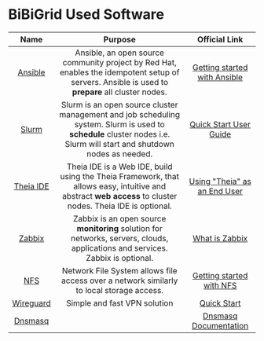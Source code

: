 # BiBiGrid Used Software

|                Name                |                                                                                Purpose                                                                                |                                           Official Link                                            |
|:----------------------------------:|:---------------------------------------------------------------------------------------------------------------------------------------------------------------------:|:--------------------------------------------------------------------------------------------------:|
|   [Ansible](software/ansible.md)   |           Ansible, an open source community project by Red Hat, enables the idempotent setup of servers. Ansible is used to **prepare** all cluster nodes.            | [Getting started with Ansible](https://docs.ansible.com/ansible/latest/getting_started/index.html) |
|     [Slurm](software/slurm.md)     | Slurm is an open source cluster management and job scheduling system. Slurm is used to **schedule** cluster nodes i.e. Slurm will start and shutdown nodes as needed. |                [Quick Start User Guide](https://slurm.schedmd.com/quickstart.html)                 |
| [Theia IDE](software/theia_ide.md) |       Theia IDE is a Web IDE, build using the Theia Framework, that allows easy, intuitive and abstract **web access** to cluster nodes. Theia IDE is optional.       |          [Using "Theia" as an End User](https://theia-ide.org/docs/user_getting_started/)          |
|    [Zabbix](software/zabbix.md)    |                    Zabbix is an open source **monitoring** solution for networks, servers, clouds, applications and services. Zabbix is optional.                     |    [What is Zabbix](https://www.zabbix.com/documentation/current/en/manual/introduction/about)     |
|       [NFS](software/nfs.md)       |                                       Network File System allows file access over a network similarly to local storage access.                                        |          [Getting started with NFS](https://www.redhat.com/sysadmin/getting-started-nfs)           |
| [Wireguard](software/wireguard.md) |                                                                     Simple and fast VPN solution                                                                      |                        [Quick Start](https://www.wireguard.com/quickstart/)                        |
|   [Dnsmasq](software/dnsmasq.md)   |                                                                                                                                                                       |                [Dnsmasq Documentation](https://thekelleys.org.uk/dnsmasq/doc.html)                 |

